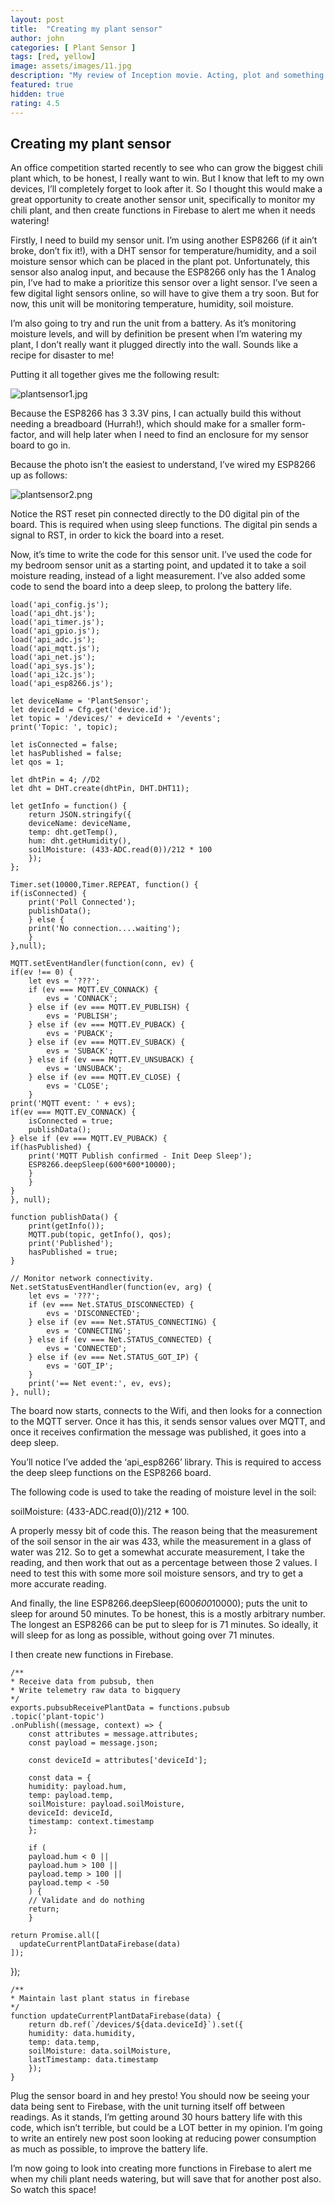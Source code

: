 ```yaml
---
layout: post
title:  "Creating my plant sensor"
author: john
categories: [ Plant Sensor ]
tags: [red, yellow]
image: assets/images/11.jpg
description: "My review of Inception movie. Acting, plot and something else in this short description."
featured: true
hidden: true
rating: 4.5
---
```


## Creating my plant sensor

An office competition started recently to see who can grow the biggest chili plant which, to be honest, I really want to win. But I know that left to my own devices, I’ll completely forget to look after it. So I thought this would make a great opportunity to create another sensor unit, specifically to monitor my chili plant, and then create functions in Firebase to alert me when it needs watering!
<!--more-->
Firstly, I need to build my sensor unit. I’m using another ESP8266 (if it ain’t broke, don’t fix it!), with a DHT sensor for temperature/humidity, and a soil moisture sensor which can be placed in the plant pot. Unfortunately, this sensor also analog input, and because the ESP8266 only has the 1 Analog pin, I’ve had to make a prioritize this sensor over a light sensor. I’ve seen a few digital light sensors online, so will have to give them a try soon. But for now, this unit will be monitoring temperature, humidity, soil moisture.

I’m also going to try and run the unit from a battery. As it’s monitoring moisture levels, and will by definition be present when I’m watering my plant, I don’t really want it plugged directly into the wall. Sounds like a recipe for disaster to me!

Putting it all together gives me the following result:

![plantsensor1.jpg]({{site.baseurl}}/assets/images/projects/plantsensor/plantsensor1.jpg)

Because the ESP8266 has 3 3.3V pins, I can actually build this without needing a breadboard (Hurrah!), which should make for a smaller form-factor, and will help later when I need to find an enclosure for my sensor board to go in. 

Because the photo isn’t the easiest to understand, I’ve wired my ESP8266 up as follows:

![plantsensor2.png]({{site.baseurl}}/assets/images/projects/plantsensor/plantsensor2.png)


Notice the RST reset pin connected directly to the D0 digital pin of the board. This is required when using sleep functions. The digital pin sends a signal to RST, in order to kick the board into a reset. 

Now, it’s time to write the code for this sensor unit. I’ve used the code for my bedroom sensor unit as a starting point, and updated it to take a soil moisture reading, instead of a light measurement. I’ve also added some code to send the board into a deep sleep, to prolong the battery life.

	load('api_config.js');
	load('api_dht.js');
	load('api_timer.js');
	load('api_gpio.js');
	load('api_adc.js');
	load('api_mqtt.js');
	load('api_net.js');
	load('api_sys.js');
	load('api_i2c.js');
	load('api_esp8266.js');

	let deviceName = 'PlantSensor';
	let deviceId = Cfg.get('device.id');
	let topic = '/devices/' + deviceId + '/events';
	print('Topic: ', topic);

	let isConnected = false;
	let hasPublished = false;
	let qos = 1;

	let dhtPin = 4; //D2
	let dht = DHT.create(dhtPin, DHT.DHT11);

	let getInfo = function() {
  		return JSON.stringify({
    	deviceName: deviceName,
    	temp: dht.getTemp(),
    	hum: dht.getHumidity(),
    	soilMoisture: (433-ADC.read(0))/212 * 100
  		});
	};

	Timer.set(10000,Timer.REPEAT, function() {
	if(isConnected) {
		print('Poll Connected');
		publishData();
		} else {
		print('No connection....waiting');
		}
	},null);

	MQTT.setEventHandler(function(conn, ev) {
	if(ev !== 0) {
		let evs = '???';
  		if (ev === MQTT.EV_CONNACK) {
			evs = 'CONNACK';
		} else if (ev === MQTT.EV_PUBLISH) {
			evs = 'PUBLISH';
		} else if (ev === MQTT.EV_PUBACK) {
			evs = 'PUBACK';
		} else if (ev === MQTT.EV_SUBACK) {
			evs = 'SUBACK';
		} else if (ev === MQTT.EV_UNSUBACK) {
  			evs = 'UNSUBACK';
		} else if (ev === MQTT.EV_CLOSE) {
			evs = 'CLOSE';
		} 
	print('MQTT event: ' + evs);
	if(ev === MQTT.EV_CONNACK) {
    	isConnected = true;
    	publishData();
  	} else if (ev === MQTT.EV_PUBACK) {
	if(hasPublished) {
		print('MQTT Publish confirmed - Init Deep Sleep');
		ESP8266.deepSleep(600*600*10000);
		}
		}
	}
	}, null);

	function publishData() {
		print(getInfo());
  		MQTT.pub(topic, getInfo(), qos);    
		print('Published');
    	hasPublished = true;
	}

	// Monitor network connectivity.
	Net.setStatusEventHandler(function(ev, arg) {
  		let evs = '???';
  		if (ev === Net.STATUS_DISCONNECTED) {
    		evs = 'DISCONNECTED';
  		} else if (ev === Net.STATUS_CONNECTING) {
    		evs = 'CONNECTING';
  		} else if (ev === Net.STATUS_CONNECTED) {
    		evs = 'CONNECTED';
  		} else if (ev === Net.STATUS_GOT_IP) {
    		evs = 'GOT_IP';
  		}
  		print('== Net event:', ev, evs);
	}, null);
    
The board now starts, connects to the Wifi, and then looks for a connection to the MQTT server. Once it has this, it sends sensor values over MQTT, and once it receives confirmation the message was published, it goes into a deep sleep.

You’ll notice I’ve added the ‘api_esp8266’ library. This is required to access the deep sleep functions on the ESP8266 board.

The following code is used to take the reading of moisture level in the soil:

soilMoisture: (433-ADC.read(0))/212 * 100.

A properly messy bit of code this. The reason being that the measurement of the soil sensor in the air was 433, while the measurement in a glass of water was 212. So to get a somewhat accurate measurement, I take the reading, and then work that out as a percentage between those 2 values. I need to test this with some more soil moisture sensors, and try to get a more accurate reading.

And finally, the line ESP8266.deepSleep(600*600*10000); puts the unit to sleep for around 50 minutes. To be honest, this is a mostly arbitrary number. The longest an ESP8266 can be put to sleep for is 71 minutes. So ideally, it will sleep for as long as possible, without going over 71 minutes.

I then create new functions in Firebase.

	/**
 	* Receive data from pubsub, then 
 	* Write telemetry raw data to bigquery
 	*/
	exports.pubsubReceivePlantData = functions.pubsub
  	.topic('plant-topic')
  	.onPublish((message, context) => {
    	const attributes = message.attributes;
    	const payload = message.json;

    	const deviceId = attributes['deviceId'];

    	const data = {
      	humidity: payload.hum,
      	temp: payload.temp,
      	soilMoisture: payload.soilMoisture,
      	deviceId: deviceId,
      	timestamp: context.timestamp
    	};

    	if (
      	payload.hum < 0 ||
      	payload.hum > 100 ||
      	payload.temp > 100 ||
      	payload.temp < -50 
    	) {
      	// Validate and do nothing
      	return;
    	}

    return Promise.all([
      updateCurrentPlantDataFirebase(data)
    ]);
  });


	/** 
 	* Maintain last plant status in firebase
	*/
	function updateCurrentPlantDataFirebase(data) {
  		return db.ref(`/devices/${data.deviceId}`).set({
    	humidity: data.humidity,
    	temp: data.temp,
    	soilMoisture: data.soilMoisture,
    	lastTimestamp: data.timestamp
  		});
	}
    
Plug the sensor board in and hey presto! You should now be seeing your data being sent to Firebase, with the unit turning itself off between readings. As it stands, I’m getting around 30 hours battery life with this code, which isn’t terrible, but could be a LOT better in my opinion. I’m going to write an entirely new post soon looking at reducing power consumption as much as possible, to improve the battery life. 

I’m now going to look into creating more functions in Firebase to alert me when my chili plant needs watering, but will save that for another post also. So watch this space!